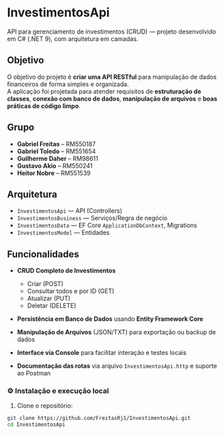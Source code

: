 # InvestimentosApi

API para gerenciamento de investimentos (CRUD) — projeto desenvolvido em C# (.NET 9), com arquitetura em camadas.

##  Objetivo
O objetivo do projeto é **criar uma API RESTful** para manipulação de dados financeiros de forma simples e organizada.  
A aplicação foi projetada para atender requisitos de **estruturação de classes**, **conexão com banco de dados**, **manipulação de arquivos** e **boas práticas de código limpo**.

## Grupo

- **Gabriel Freitas** – RM550187  
- **Gabriel Toledo** – RM551654  
- **Guilherme Daher** – RM98611  
- **Gustavo Akio** – RM550241  
- **Heitor Nobre** – RM551539  


## Arquitetura
- `InvestimentosApi` — API (Controllers)
- `InvestimentosBusiness` — Serviços/Regra de negócio
- `InvestimentosData` — EF Core `ApplicationDbContext`, Migrations
- `InvestimentosModel` — Entidades


## Funcionalidades

- **CRUD Completo de Investimentos**  
  - Criar (POST)  
  - Consultar todos e por ID (GET)  
  - Atualizar (PUT)  
  - Deletar (DELETE)  

- **Persistência em Banco de Dados** usando **Entity Framework Core**  

- **Manipulação de Arquivos** (JSON/TXT) para exportação ou backup de dados  

- **Interface via Console** para facilitar interação e testes locais  

- **Documentação das rotas** via arquivo `InvestimentosApi.http` e suporte ao Postman  


### ⚙️ Instalação e execução local
1. Clone o repositório:
```bash
git clone https://github.com/FreitasRj1/InvestimentosApi.git
cd InvestimentosApi